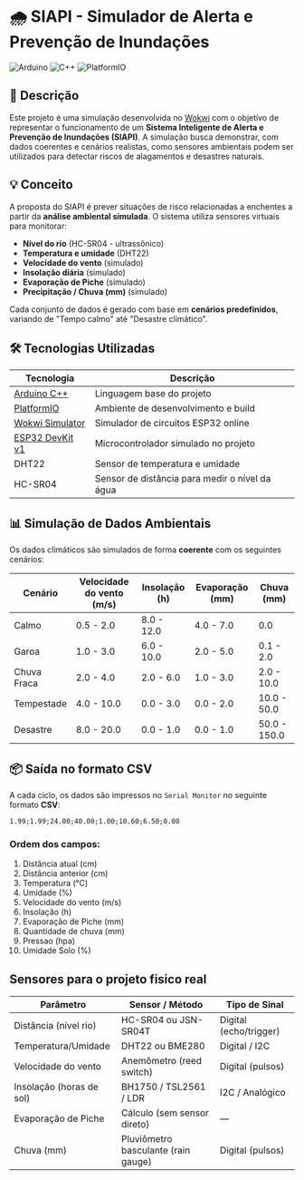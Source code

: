 # 🌧️ SIAPI - Simulador de Alerta e Prevenção de Inundações

![Arduino](https://img.shields.io/badge/arduino-3670A0?style=for-the-badge&logo=arduino&logoColor=ffdd54)
![C++](https://img.shields.io/badge/c++-3670A0?style=for-the-badge&logo=c%2B%2B&logoColor=ffdd54)
![PlatformIO](https://img.shields.io/badge/platformio-3670A0?style=for-the-badge&logo=platformio&logoColor=ffdd54)

## 📘 Descrição

Este projeto é uma simulação desenvolvida no [Wokwi](https://wokwi.com/projects/432739416827300865) com o objetivo de representar o funcionamento de um **Sistema Inteligente de Alerta e Prevenção de Inundações (SIAPI)**. A simulação busca demonstrar, com dados coerentes e cenários realistas, como sensores ambientais podem ser utilizados para detectar riscos de alagamentos e desastres naturais.

## 💡 Conceito

A proposta do SIAPI é prever situações de risco relacionadas a enchentes a partir da **análise ambiental simulada**. O sistema utiliza sensores virtuais para monitorar:

- **Nível do rio** (HC-SR04 - ultrassônico)
- **Temperatura e umidade** (DHT22)
- **Velocidade do vento** (simulado)
- **Insolação diária** (simulado)
- **Evaporação de Piche** (simulado)
- **Precipitação / Chuva (mm)** (simulado)

Cada conjunto de dados é gerado com base em **cenários predefinidos**, variando de "Tempo calmo" até "Desastre climático".

## 🛠️ Tecnologias Utilizadas

| Tecnologia | Descrição |
|-----------|------------|
| [Arduino C++](https://www.arduino.cc/reference/en/) | Linguagem base do projeto |
| [PlatformIO](https://platformio.org/) | Ambiente de desenvolvimento e build |
| [Wokwi Simulator](https://wokwi.com/) | Simulador de circuitos ESP32 online |
| [ESP32 DevKit v1](https://docs.espressif.com/) | Microcontrolador simulado no projeto |
| DHT22 | Sensor de temperatura e umidade |
| HC-SR04 | Sensor de distância para medir o nível da água |

## 📊 Simulação de Dados Ambientais

Os dados climáticos são simulados de forma **coerente** com os seguintes cenários:

| Cenário | Velocidade do vento (m/s) | Insolação (h) | Evaporação (mm) | Chuva (mm) |
|--------|----------------------------|---------------|------------------|-------------|
| Calmo | 0.5 - 2.0 | 8.0 - 12.0 | 4.0 - 7.0 | 0.0 |
| Garoa | 1.0 - 3.0 | 6.0 - 10.0 | 2.0 - 5.0 | 0.1 - 2.0 |
| Chuva Fraca | 2.0 - 4.0 | 2.0 - 6.0 | 1.0 - 3.0 | 2.0 - 10.0 |
| Tempestade | 4.0 - 10.0 | 0.0 - 3.0 | 0.0 - 2.0 | 10.0 - 50.0 |
| Desastre | 8.0 - 20.0 | 0.0 - 1.0 | 0.0 - 1.0 | 50.0 - 150.0 |

## 📦 Saída no formato CSV

A cada ciclo, os dados são impressos no `Serial Monitor` no seguinte formato **CSV**:
~~~~
1.99;1.99;24.00;40.00;1.00;10.60;6.50;0.00
~~~~

### Ordem dos campos:
1. Distância atual (cm)
2. Distância anterior (cm)
3. Temperatura (°C)
4. Umidade (%)
5. Velocidade do vento (m/s)
6. Insolação (h)
7. Evaporação de Piche (mm)
8. Quantidade de chuva (mm)
9. Pressao (hpa)
10. Umidade Solo (%)

## Sensores para o projeto fisico real
| Parâmetro                | Sensor / Método                     | Tipo de Sinal          |
| ------------------------ | ----------------------------------- | ---------------------- |
| Distância (nível rio)    | HC-SR04 ou JSN-SR04T                | Digital (echo/trigger) |
| Temperatura/Umidade      | DHT22 ou BME280                     | Digital / I2C          |
| Velocidade do vento      | Anemômetro (reed switch)            | Digital (pulsos)       |
| Insolação (horas de sol) | BH1750 / TSL2561 / LDR              | I2C / Analógico        |
| Evaporação de Piche      | Cálculo (sem sensor direto)         | —                      |
| Chuva (mm)               | Pluviômetro basculante (rain gauge) | Digital (pulsos)       |
